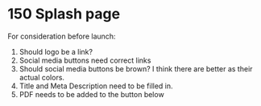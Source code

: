 # 150 Splash page

For consideration before launch:

1. Should logo be a link?
1. Social media buttons need correct links
1. Should social media buttons be brown? I think there are better as their actual colors.
1. Title and Meta Description need to be filled in.
1. PDF needs to be added to the button below
